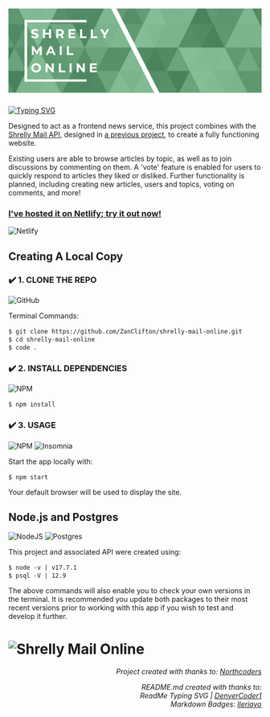 # ![Shrelly Mail Online](https://github.com/ZanClifton/be-project-nc-news/blob/main/shrelly-mail-online.jpeg)

[![Typing SVG](https://readme-typing-svg.herokuapp.com?duration=2000&color=3F9748&multiline=true&lines=Zan+Clifton+|+Shrelly+Mail+Online;A+News+And+Discussion+Site)](https://git.io/typing-svg)

Designed to act as a frontend news service, this project combines with the [Shrelly Mail API](https://shrelly-mail-online.herokuapp.com/api), designed in [a previous project](https://github.com/ZanClifton/shrelly-mail-api), to create a fully functioning website.

Existing users are able to browse articles by topic, as well as to join discussions by commenting on them. A 'vote' feature is enabled for users to quickly respond to articles they liked or disliked. Further functionality is planned, including creating new articles, users and topics, voting on comments, and more!

### [I've hosted it on Netlify; try it out now!](https://shrellymailonline.netlify.app/)
![Netlify](https://img.shields.io/badge/netlify-%23000000.svg?style=for-the-badge&logo=netlify&logoColor=#00C7B7)

## Creating A Local Copy

### ✔️ 1. CLONE THE REPO
![GitHub](https://img.shields.io/badge/github-%23121011.svg?style=for-the-badge&logo=github&logoColor=white)

Terminal Commands:
```
$ git clone https://github.com/ZanClifton/shrelly-mail-online.git
$ cd shrelly-mail-online
$ code .
```

### ✔️ 2. INSTALL DEPENDENCIES
![NPM](https://img.shields.io/badge/NPM-%23000000.svg?style=for-the-badge&logo=npm&logoColor=white)
```
$ npm install
```

### ✔️ 3. USAGE
![NPM](https://img.shields.io/badge/NPM-%23000000.svg?style=for-the-badge&logo=npm&logoColor=white) ![Insomnia](https://img.shields.io/badge/Insomnia-black?style=for-the-badge&logo=insomnia&logoColor=5849BE)

Start the app locally with:
```
$ npm start
```
Your default browser will be used to display the site.

## Node.js and Postgres
![NodeJS](https://img.shields.io/badge/node.js-6DA55F?style=for-the-badge&logo=node.js&logoColor=white) ![Postgres](https://img.shields.io/badge/postgres-%23316192.svg?style=for-the-badge&logo=postgresql&logoColor=white)

This project and associated API were created using:
```
$ node -v | v17.7.1
$ psql -V | 12.9
```
The above commands will also enable you to check your own versions in the terminal. It is recommended you update both packages to their most recent versions prior to working with this app if you wish to test and develop it further.

#
# ![Shrelly Mail Online](https://github.com/ZanClifton/shrelly-mail-api/blob/main/shrelly-mail-online.jpeg)

<div align=right>
  <h6> Project created with thanks to: <a href="https://northcoders.com/">Northcoders</a>
  <p>README.md created with thanks to: <br>ReadMe Typing SVG | <a href="https://git.io/typing-svg">DenverCoder1</a>  
  <br>Markdown Badges: <a href="https://github.com/Ileriayo/markdown-badges">Ileriayo</a></h6>
</div>
